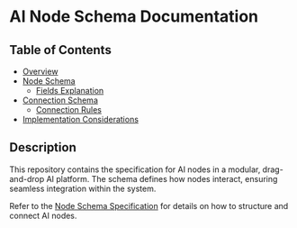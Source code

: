# AI Node Schema Documentation

## Table of Contents
- [Overview](NodeSchemaSpec.md#overview)
- [Node Schema](NodeSchemaSpec.md#node-schema)
  - [Fields Explanation](NodeSchemaSpec.md#fields-explanation)
- [Connection Schema](NodeSchemaSpec.md#connection-schema)
  - [Connection Rules](NodeSchemaSpec.md#connection-rules)
- [Implementation Considerations](NodeSchemaSpec.md#implementation-considerations)

## Description
This repository contains the specification for AI nodes in a modular, drag-and-drop AI platform. The schema defines how nodes interact, ensuring seamless integration within the system.

Refer to the [Node Schema Specification](NodeSchemaSpec.md) for details on how to structure and connect AI nodes.

